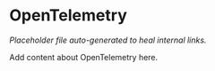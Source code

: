 # OpenTelemetry

*Placeholder file auto-generated to heal internal links.*

Add content about OpenTelemetry here.
